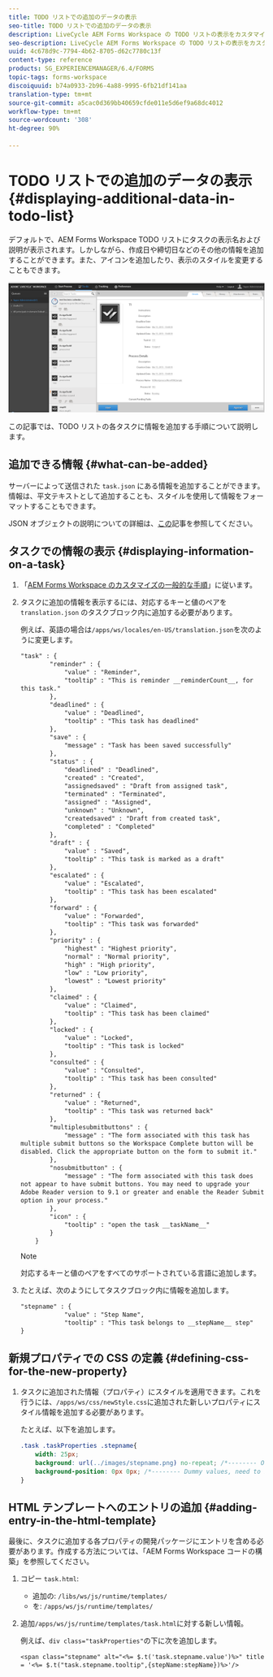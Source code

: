 ```yaml
---
title: TODO リストでの追加のデータの表示
seo-title: TODO リストでの追加のデータの表示
description: LiveCycle AEM Forms Workspace の TODO リストの表示をカスタマイズして、デフォルト以外の情報を表示する方法。
seo-description: LiveCycle AEM Forms Workspace の TODO リストの表示をカスタマイズして、デフォルト以外の情報を表示する方法。
uuid: 4c678d9c-7794-4b62-8705-d62c7780c13f
content-type: reference
products: SG_EXPERIENCEMANAGER/6.4/FORMS
topic-tags: forms-workspace
discoiquuid: b74a0933-2b96-4a88-9995-6fb21df141aa
translation-type: tm+mt
source-git-commit: a5cac0d369bb40659cfde011e5d6ef9a68dc4012
workflow-type: tm+mt
source-wordcount: '308'
ht-degree: 90%

---
```



# TODO リストでの追加のデータの表示  {#displaying-additional-data-in-todo-list}

デフォルトで、AEM Forms Workspace TODO リストにタスクの表示名および説明が表示されます。しかしながら、作成日や締切日などのその他の情報を追加することができます。また、アイコンを追加したり、表示のスタイルを変更することもできます。

![デフォルト設定を表示する HTML Workspace の「TODO」タブ](assets/html-todo-list.png)

この記事では、TODO リストの各タスクに情報を追加する手順について説明します。

## 追加できる情報  {#what-can-be-added}

サーバーによって送信された `task.json` にある情報を追加することができます。情報は、平文テキストとして追加することも、スタイルを使用して情報をフォーマットすることもできます。

JSON オブジェクトの説明についての詳細は、[この](/help/forms/using/html-workspace-json-object-description.md)記事を参照してください。

## タスクでの情報の表示  {#displaying-information-on-a-task}

1. 「[AEM Forms Workspace のカスタマイズの一般的な手順](/help/forms/using/generic-steps-html-workspace-customization.md)」に従います。
1. タスクに追加の情報を表示するには、対応するキーと値のペアを `translation.json` のタスクブロック内に追加する必要があります。

   例えば、英語の場合は`/apps/ws/locales/en-US/translation.json`を次のように変更します。

   ```
   "task" : {
           "reminder" : {
               "value" : "Reminder",
               "tooltip" : "This is reminder __reminderCount__, for this task."
           },
           "deadlined" : {
               "value" : "Deadlined",
               "tooltip" : "This task has deadlined"
           },
           "save" : {
               "message" : "Task has been saved successfully"
           },
           "status" : {
               "deadlined" : "Deadlined",
               "created" : "Created",
               "assignedsaved" : "Draft from assigned task",
               "terminated" : "Terminated",
               "assigned" : "Assigned",
               "unknown" : "Unknown",
               "createdsaved" : "Draft from created task",
               "completed" : "Completed"
           },
           "draft" : {
               "value" : "Saved",
               "tooltip" : "This task is marked as a draft"
           },
           "escalated" : {
               "value" : "Escalated",
               "tooltip" : "This task has been escalated"
           },
           "forward" : {
               "value" : "Forwarded",
               "tooltip" : "This task was forwarded"
           },
           "priority" : {
               "highest" : "Highest priority",
               "normal" : "Normal priority",
               "high" : "High priority",
               "low" : "Low priority",
               "lowest" : "Lowest priority"
           },
           "claimed" : {
               "value" : "Claimed",
               "tooltip" : "This task has been claimed"
           },
           "locked" : {
               "value" : "Locked",
               "tooltip" : "This task is locked"
           },
           "consulted" : {
               "value" : "Consulted",
               "tooltip" : "This task has been consulted"
           },
           "returned" : {
               "value" : "Returned",
               "tooltip" : "This task was returned back"
           },
           "multiplesubmitbuttons" : {
               "message" : "The form associated with this task has multiple submit buttons so the Workspace Complete button will be disabled. Click the appropriate button on the form to submit it."
           },
           "nosubmitbutton" : {
               "message" : "The form associated with this task does not appear to have submit buttons. You may need to upgrade your Adobe Reader version to 9.1 or greater and enable the Reader Submit option in your process."
           },
           "icon" : {
               "tooltip" : "open the task __taskName__"
           }
       }
   ```

   >[!NOTE]
   >
   >対応するキーと値のペアをすべてのサポートされている言語に追加します。

1. たとえば、次のようにしてタスクブロック内に情報を追加します。

   ```
   "stepname" : {
               "value" : "Step Name",
               "tooltip" : "This task belongs to __stepName__ step"
   }
   ```

## 新規プロパティでの CSS の定義  {#defining-css-for-the-new-property}

1. タスクに追加された情報（プロパティ）にスタイルを適用できます。これを行うには、`/apps/ws/css/newStyle.css`に追加された新しいプロパティにスタイル情報を追加する必要があります。

   たとえば、以下を追加します。

   ```css
   .task .taskProperties .stepname{
       width: 25px;
       background: url(../images/stepname.png) no-repeat; /*-------- Or just reuse background image / image-sprite defined .task .taskProperties span of style.css---------------------*/
       background-position: 0px 0px; /*-------- Dummy values, need to be configured as per user background image / image-sprite ---------------------*/
   }
   ```

## HTML テンプレートへのエントリの追加  {#adding-entry-in-the-html-template}

最後に、タスクに追加する各プロパティの開発パッケージにエントリを含める必要があります。作成する方法については、「AEM Forms Workspace コードの構築」を参照してください。

1. コピー `task.html`:

   * 追加の: `/libs/ws/js/runtime/templates/`
   * を: `/apps/ws/js/runtime/templates/`

1. 追加`/apps/ws/js/runtime/templates/task.html`に対する新しい情報。

   例えば、`div class="taskProperties"`の下に次を追加します。

   ```
   <span class="stepname" alt="<%= $.t('task.stepname.value')%>" title = '<%= $.t("task.stepname.tooltip",{stepName:stepName})%>'/>
   ```
